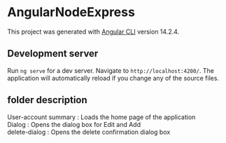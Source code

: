 # AngularNodeExpress

This project was generated with [Angular CLI](https://github.com/angular/angular-cli) version 14.2.4.

## Development server

Run `ng serve` for a dev server. Navigate to `http://localhost:4200/`. The application will automatically reload if you change any of the source files.

## folder description

User-account summary : Loads the home page of the application
<br>
Dialog               : Opens the dialog box for Edit and Add
<br>
delete-dialog        : Opens the delete confirmation dialog box

